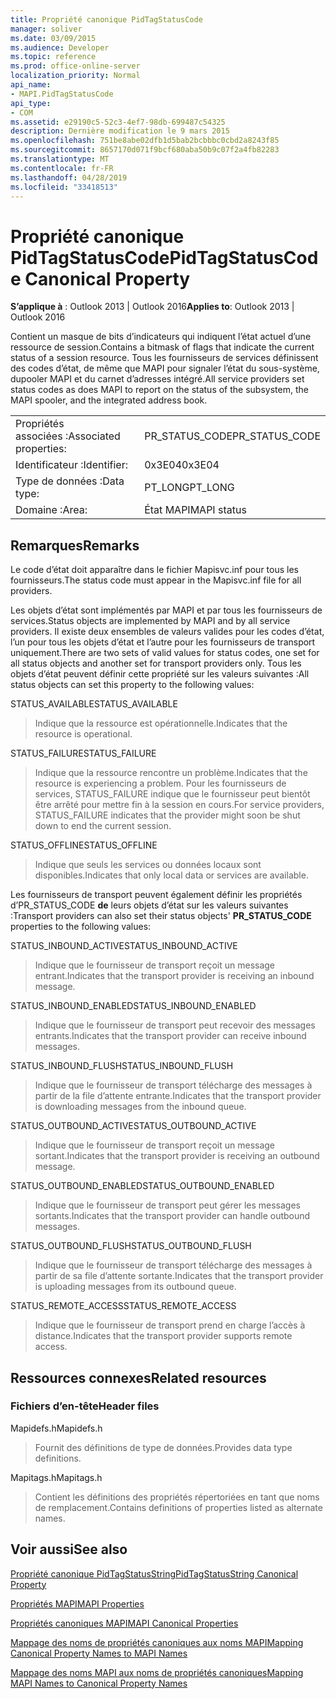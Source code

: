 ```yaml
---
title: Propriété canonique PidTagStatusCode
manager: soliver
ms.date: 03/09/2015
ms.audience: Developer
ms.topic: reference
ms.prod: office-online-server
localization_priority: Normal
api_name:
- MAPI.PidTagStatusCode
api_type:
- COM
ms.assetid: e29190c5-52c3-4ef7-98db-699487c54325
description: Dernière modification le 9 mars 2015
ms.openlocfilehash: 751be8abe02dfb1d5bab2bcbbbc0cbd2a8243f85
ms.sourcegitcommit: 8657170d071f9bcf680aba50b9c07f2a4fb82283
ms.translationtype: MT
ms.contentlocale: fr-FR
ms.lasthandoff: 04/28/2019
ms.locfileid: "33418513"
---
```

# <a name="pidtagstatuscode-canonical-property"></a><span data-ttu-id="452ad-103">Propriété canonique PidTagStatusCode</span><span class="sxs-lookup"><span data-stu-id="452ad-103">PidTagStatusCode Canonical Property</span></span>

  
  
<span data-ttu-id="452ad-104">**S’applique à** : Outlook 2013 | Outlook 2016</span><span class="sxs-lookup"><span data-stu-id="452ad-104">**Applies to**: Outlook 2013 | Outlook 2016</span></span> 
  
<span data-ttu-id="452ad-105">Contient un masque de bits d’indicateurs qui indiquent l’état actuel d’une ressource de session.</span><span class="sxs-lookup"><span data-stu-id="452ad-105">Contains a bitmask of flags that indicate the current status of a session resource.</span></span> <span data-ttu-id="452ad-106">Tous les fournisseurs de services définissent des codes d’état, de même que MAPI pour signaler l’état du sous-système, dupooler MAPI et du carnet d’adresses intégré.</span><span class="sxs-lookup"><span data-stu-id="452ad-106">All service providers set status codes as does MAPI to report on the status of the subsystem, the MAPI spooler, and the integrated address book.</span></span>
  
|||
|:-----|:-----|
|<span data-ttu-id="452ad-107">Propriétés associées :</span><span class="sxs-lookup"><span data-stu-id="452ad-107">Associated properties:</span></span>  <br/> |<span data-ttu-id="452ad-108">PR_STATUS_CODE</span><span class="sxs-lookup"><span data-stu-id="452ad-108">PR_STATUS_CODE</span></span>  <br/> |
|<span data-ttu-id="452ad-109">Identificateur :</span><span class="sxs-lookup"><span data-stu-id="452ad-109">Identifier:</span></span>  <br/> |<span data-ttu-id="452ad-110">0x3E04</span><span class="sxs-lookup"><span data-stu-id="452ad-110">0x3E04</span></span>  <br/> |
|<span data-ttu-id="452ad-111">Type de données :</span><span class="sxs-lookup"><span data-stu-id="452ad-111">Data type:</span></span>  <br/> |<span data-ttu-id="452ad-112">PT_LONG</span><span class="sxs-lookup"><span data-stu-id="452ad-112">PT_LONG</span></span>  <br/> |
|<span data-ttu-id="452ad-113">Domaine :</span><span class="sxs-lookup"><span data-stu-id="452ad-113">Area:</span></span>  <br/> |<span data-ttu-id="452ad-114">État MAPI</span><span class="sxs-lookup"><span data-stu-id="452ad-114">MAPI status</span></span>  <br/> |
   
## <a name="remarks"></a><span data-ttu-id="452ad-115">Remarques</span><span class="sxs-lookup"><span data-stu-id="452ad-115">Remarks</span></span>

<span data-ttu-id="452ad-116">Le code d’état doit apparaître dans le fichier Mapisvc.inf pour tous les fournisseurs.</span><span class="sxs-lookup"><span data-stu-id="452ad-116">The status code must appear in the Mapisvc.inf file for all providers.</span></span> 
  
<span data-ttu-id="452ad-117">Les objets d’état sont implémentés par MAPI et par tous les fournisseurs de services.</span><span class="sxs-lookup"><span data-stu-id="452ad-117">Status objects are implemented by MAPI and by all service providers.</span></span> <span data-ttu-id="452ad-118">Il existe deux ensembles de valeurs valides pour les codes d’état, l’un pour tous les objets d’état et l’autre pour les fournisseurs de transport uniquement.</span><span class="sxs-lookup"><span data-stu-id="452ad-118">There are two sets of valid values for status codes, one set for all status objects and another set for transport providers only.</span></span> <span data-ttu-id="452ad-119">Tous les objets d’état peuvent définir cette propriété sur les valeurs suivantes :</span><span class="sxs-lookup"><span data-stu-id="452ad-119">All status objects can set this property to the following values:</span></span>
  
<span data-ttu-id="452ad-120">STATUS_AVAILABLE</span><span class="sxs-lookup"><span data-stu-id="452ad-120">STATUS_AVAILABLE</span></span> 
  
> <span data-ttu-id="452ad-121">Indique que la ressource est opérationnelle.</span><span class="sxs-lookup"><span data-stu-id="452ad-121">Indicates that the resource is operational.</span></span>
    
<span data-ttu-id="452ad-122">STATUS_FAILURE</span><span class="sxs-lookup"><span data-stu-id="452ad-122">STATUS_FAILURE</span></span> 
  
> <span data-ttu-id="452ad-123">Indique que la ressource rencontre un problème.</span><span class="sxs-lookup"><span data-stu-id="452ad-123">Indicates that the resource is experiencing a problem.</span></span> <span data-ttu-id="452ad-124">Pour les fournisseurs de services, STATUS_FAILURE indique que le fournisseur peut bientôt être arrêté pour mettre fin à la session en cours.</span><span class="sxs-lookup"><span data-stu-id="452ad-124">For service providers, STATUS_FAILURE indicates that the provider might soon be shut down to end the current session.</span></span>
    
<span data-ttu-id="452ad-125">STATUS_OFFLINE</span><span class="sxs-lookup"><span data-stu-id="452ad-125">STATUS_OFFLINE</span></span> 
  
> <span data-ttu-id="452ad-126">Indique que seuls les services ou données locaux sont disponibles.</span><span class="sxs-lookup"><span data-stu-id="452ad-126">Indicates that only local data or services are available.</span></span>
    
<span data-ttu-id="452ad-127">Les fournisseurs de transport peuvent également définir les propriétés d’PR_STATUS_CODE **de** leurs objets d’état sur les valeurs suivantes :</span><span class="sxs-lookup"><span data-stu-id="452ad-127">Transport providers can also set their status objects' **PR_STATUS_CODE** properties to the following values:</span></span> 
  
<span data-ttu-id="452ad-128">STATUS_INBOUND_ACTIVE</span><span class="sxs-lookup"><span data-stu-id="452ad-128">STATUS_INBOUND_ACTIVE</span></span> 
  
> <span data-ttu-id="452ad-129">Indique que le fournisseur de transport reçoit un message entrant.</span><span class="sxs-lookup"><span data-stu-id="452ad-129">Indicates that the transport provider is receiving an inbound message.</span></span> 
    
<span data-ttu-id="452ad-130">STATUS_INBOUND_ENABLED</span><span class="sxs-lookup"><span data-stu-id="452ad-130">STATUS_INBOUND_ENABLED</span></span> 
  
> <span data-ttu-id="452ad-131">Indique que le fournisseur de transport peut recevoir des messages entrants.</span><span class="sxs-lookup"><span data-stu-id="452ad-131">Indicates that the transport provider can receive inbound messages.</span></span>
    
<span data-ttu-id="452ad-132">STATUS_INBOUND_FLUSH</span><span class="sxs-lookup"><span data-stu-id="452ad-132">STATUS_INBOUND_FLUSH</span></span> 
  
> <span data-ttu-id="452ad-133">Indique que le fournisseur de transport télécharge des messages à partir de la file d’attente entrante.</span><span class="sxs-lookup"><span data-stu-id="452ad-133">Indicates that the transport provider is downloading messages from the inbound queue.</span></span>
    
<span data-ttu-id="452ad-134">STATUS_OUTBOUND_ACTIVE</span><span class="sxs-lookup"><span data-stu-id="452ad-134">STATUS_OUTBOUND_ACTIVE</span></span> 
  
> <span data-ttu-id="452ad-135">Indique que le fournisseur de transport reçoit un message sortant.</span><span class="sxs-lookup"><span data-stu-id="452ad-135">Indicates that the transport provider is receiving an outbound message.</span></span> 
    
<span data-ttu-id="452ad-136">STATUS_OUTBOUND_ENABLED</span><span class="sxs-lookup"><span data-stu-id="452ad-136">STATUS_OUTBOUND_ENABLED</span></span> 
  
> <span data-ttu-id="452ad-137">Indique que le fournisseur de transport peut gérer les messages sortants.</span><span class="sxs-lookup"><span data-stu-id="452ad-137">Indicates that the transport provider can handle outbound messages.</span></span>
    
<span data-ttu-id="452ad-138">STATUS_OUTBOUND_FLUSH</span><span class="sxs-lookup"><span data-stu-id="452ad-138">STATUS_OUTBOUND_FLUSH</span></span> 
  
> <span data-ttu-id="452ad-139">Indique que le fournisseur de transport télécharge des messages à partir de sa file d’attente sortante.</span><span class="sxs-lookup"><span data-stu-id="452ad-139">Indicates that the transport provider is uploading messages from its outbound queue.</span></span>
    
<span data-ttu-id="452ad-140">STATUS_REMOTE_ACCESS</span><span class="sxs-lookup"><span data-stu-id="452ad-140">STATUS_REMOTE_ACCESS</span></span> 
  
> <span data-ttu-id="452ad-141">Indique que le fournisseur de transport prend en charge l’accès à distance.</span><span class="sxs-lookup"><span data-stu-id="452ad-141">Indicates that the transport provider supports remote access.</span></span>
    
## <a name="related-resources"></a><span data-ttu-id="452ad-142">Ressources connexes</span><span class="sxs-lookup"><span data-stu-id="452ad-142">Related resources</span></span>

### <a name="header-files"></a><span data-ttu-id="452ad-143">Fichiers d’en-tête</span><span class="sxs-lookup"><span data-stu-id="452ad-143">Header files</span></span>

<span data-ttu-id="452ad-144">Mapidefs.h</span><span class="sxs-lookup"><span data-stu-id="452ad-144">Mapidefs.h</span></span>
  
> <span data-ttu-id="452ad-145">Fournit des définitions de type de données.</span><span class="sxs-lookup"><span data-stu-id="452ad-145">Provides data type definitions.</span></span>
    
<span data-ttu-id="452ad-146">Mapitags.h</span><span class="sxs-lookup"><span data-stu-id="452ad-146">Mapitags.h</span></span>
  
> <span data-ttu-id="452ad-147">Contient les définitions des propriétés répertoriées en tant que noms de remplacement.</span><span class="sxs-lookup"><span data-stu-id="452ad-147">Contains definitions of properties listed as alternate names.</span></span>
    
## <a name="see-also"></a><span data-ttu-id="452ad-148">Voir aussi</span><span class="sxs-lookup"><span data-stu-id="452ad-148">See also</span></span>



[<span data-ttu-id="452ad-149">Propriété canonique PidTagStatusString</span><span class="sxs-lookup"><span data-stu-id="452ad-149">PidTagStatusString Canonical Property</span></span>](pidtagstatusstring-canonical-property.md)


[<span data-ttu-id="452ad-150">Propriétés MAPI</span><span class="sxs-lookup"><span data-stu-id="452ad-150">MAPI Properties</span></span>](mapi-properties.md)
  
[<span data-ttu-id="452ad-151">Propriétés canoniques MAPI</span><span class="sxs-lookup"><span data-stu-id="452ad-151">MAPI Canonical Properties</span></span>](mapi-canonical-properties.md)
  
[<span data-ttu-id="452ad-152">Mappage des noms de propriétés canoniques aux noms MAPI</span><span class="sxs-lookup"><span data-stu-id="452ad-152">Mapping Canonical Property Names to MAPI Names</span></span>](mapping-canonical-property-names-to-mapi-names.md)
  
[<span data-ttu-id="452ad-153">Mappage des noms MAPI aux noms de propriétés canoniques</span><span class="sxs-lookup"><span data-stu-id="452ad-153">Mapping MAPI Names to Canonical Property Names</span></span>](mapping-mapi-names-to-canonical-property-names.md)

